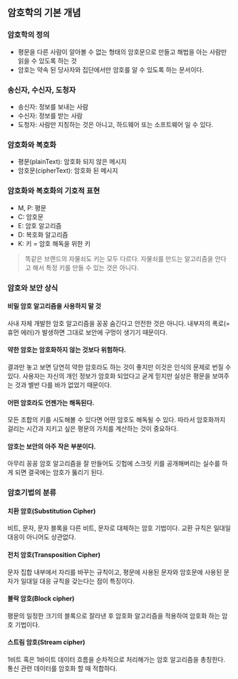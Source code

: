 ## 암호학의 기본 개념
### 암호학의 정의
- 평문을 다른 사람이 알아볼 수 없는 형태의 암호문으로 만들고 해법을 아는 사람만 읽을 수 있도록 하는 것
- 암호는 약속 된 당사자와 집단에서만 암호를 알 수 있도록 하는 문서이다.
### 송신자, 수신자, 도청자
- 송신자: 정보를 보내는 사람
- 수신자: 정보를 받는 사람
- 도청자: 사람만 지칭하는 것은 아니고, 하드웨어 또는 소프트웨어 일 수 있다.
### 암호화와 복호화
- 평문(plainText): 암호화 되지 않은 메시지
- 암호문(cipherText): 암호화 된 메시지

### 암호화와 복호화의 기호적 표현
- M, P: 평문
- C: 암호문
- E: 암호 알고리즘
- D: 복호화 알고리즘
- K: 키 = 암호 해독을 위한 키

> 똑같은 브랜드의 자물쇠도 키는 모두 다르다. 자물쇠를 만드는 알고리즘을 안다고 해서 특정 키를 만들 수 있는 것은 아니다.

### 암호와 보안 상식
#### 비밀 암호 알고리즘을 사용하지 말 것
사내 자체 개발한 암호 알고리즘을 꽁꽁 숨긴다고 안전한 것은 아니다. 내부자의 폭로(=휴먼 에러)가 발생하면 그대로 보안에 구멍이 생기기 때문이다.
#### 약한 암호는 암호화하지 않는 것보다 위험하다.
결과만 놓고 보면 당연히 약한 암호라도 하는 것이 좋지만 이것은 인식의 문제로 번질 수 있다. 사용자는 자신의 개인 정보가 암호화 되었다고 굳게 믿지만 실상은 평문을 보여주는 것과 별반 다를 바가 없었기 때문이다.
#### 어떤 암호라도 언젠가는 해독된다.
모든 조합의 키를 시도해볼 수 있다면 어떤 암호도 해독될 수 있다. 따라서 암호화까지 걸리는 시간과 지키고 싶은 평문의 가치를 계산하는 것이 중요하다.
#### 암호는 보안의 아주 작은 부분이다.
아무리 꽁꽁 암호 알고리즘을 잘 만들어도 깃헙에 스크릿 키를 공개해버리는 실수를 하게 되면 결국에는 암호가 뚫리기 된다.

### 암호기법의 분류
#### 치환 암호(Substitution Cipher)
비트, 문자, 문자 블록을 다른 비트, 문자로 대체하는 암호 기법이다. 교환 규칙은 일대일 대응이 아니어도 상관없다.
#### 전치 암호(Transposition Cipher)
문자 집합 내부에서 자리를 바꾸는 규칙이고, 평문에 사용된 문자와 암호문에 사용된 문자가 일대일 대응 규칙을 갖는다는 점이 특징이다.

#### 블락 암호(Block cipher)
평문의 일정한 크기의 블록으로 잘라낸 후 암호화 알고리즘을 적용하여 암호화 하는 암호 기법이다.
#### 스트림 암호(Stream cipher)
1비트 혹은 1바이트 데이터 흐름을 순차적으로 처리해가는 암호 알고리즘을 총칭한다.
통신 관련 데이터를 암호화 할 때 적합하다.
